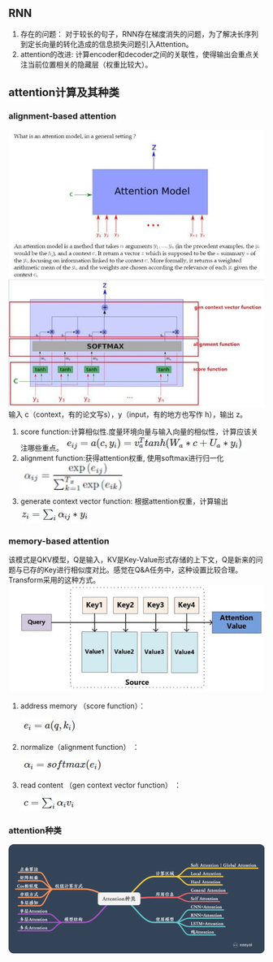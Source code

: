 ## RNN
1. 存在的问题： 对于较长的句子，RNN存在梯度消失的问题，为了解决长序列到定长向量的转化造成的信息损失问题引入Attention。
2. attention的改进: 计算encoder和decoder之间的关联性，使得输出会重点关注当前位置相关的隐藏层（权重比较大）。

## attention计算及其种类
### alignment-based attention 
![img.png](../img/attention_model.png)
![img.png](../img/attention.png)
输入 c（context，有的论文写s），y（input，有的地方也写作 h），输出 z。
1. score function:计算相似性.度量环境向量与输入向量的相似性，计算应该关注哪些重点。
   ![img.png](../img/score_function.png)
2. alignment function:获得attention权重, 使用softmax进行归一化
   ![img.png](../img/alignment.png)
3. generate context vector function: 根据attention权重，计算输出
   ![img.png](../img/generate_vector.png)

### memory-based attention
该模式是QKV模型，Q是输入，KV是Key-Value形式存储的上下文，Q是新来的问题与已存的Key进行相似度对比。感觉在Q&A任务中，这种设置比较合理。Transform采用的这种方式。
![img.png](../img/QKV.png)
1. address memory （score function）：
   
   ![img.png](../img/qkv1.png)
2. normalize（alignment function） ：
   
   ![img_1.png](../img/qkv2.png)
3. read content （gen context vector function） ：
   
   ![img_2.png](../img/qkv3.png)

### attention种类
![img.png](../img/attention_kind.png)



